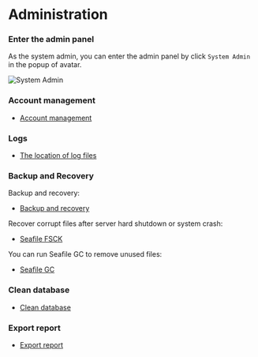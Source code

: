 # Administration

### Enter the admin panel

As the system admin, you can enter the admin panel by click `System Admin` in the popup of avatar.

![System Admin](../images/system-admin-entrance.png)


### Account management

* [Account management](account.md)

### Logs

* [The location of log files](logs.md)

### Backup and Recovery

Backup and recovery:

* [Backup and recovery](backup_recovery.md)

Recover corrupt files after server hard shutdown or system crash:

* [Seafile FSCK](seafile_fsck.md)

You can run Seafile GC to remove unused files:

* [Seafile GC](seafile_gc.md)

### Clean database

* [Clean database](clean_database.md)

### Export report

* [Export report](export_report.md)


